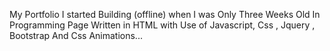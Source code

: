 My Portfolio I started Building (offline) when I was Only Three Weeks Old In Programming Page Written in HTML with Use of Javascript, Css , Jquery , Bootstrap And Css Animations...
#
#
#
